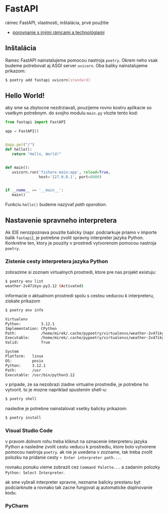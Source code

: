 # FastAPI

rámec FastAPI, vlastnosti, inštalácia, prvé použitie

* [porovnanie s inými rámcami a technológiami](https://www.techempower.com/benchmarks/#section=data-r20&hw=ph&test=query&l=v2p4an-db&a=2)

## Inštalácia

Ramec FastAPI nainstalujeme pomocou nastroja `poetry`. Okrem neho vsak budeme potrebovat aj ASGI server `uvicorn`. Oba
baliky nainstalujeme prikazom:

```bash
$ poetry add fastapi uvicorn[standard]
```

## Hello World!

aby sme sa zbytocne nezdrziavali, pouzijeme rovno kostru aplikacie so vsetkym potrebnym. do svojho modulu `main.py`
vlozte tento kod:

```python
from fastapi import FastAPI

app = FastAPI()


@app.get("/")
def hello():
   return "Hello, World!"


def main():
   uvicorn.run('fishare.main:app', reload=True,
               host='127.0.0.1', port=8000)


if __name__ == '__main__':
   main()
```

Funkciu `hello()` budeme nazývať _path operation_.

## Nastavenie spravneho interpretera

Ak IDE nerozpoznava pouzite balicky (napr. podciarkuje priamo v importe balik `fastapi`), je potrebne zvolit spravny
interpreter jazyka Python. Konkretne ten, ktory je pouzity v prostredi vytvorenom pomocou nastroja `poetry`.

### Zistenie cesty interpretera jazyka Python

zobrazime si zoznam virtualnych prostredi, ktore pre nas projekt existuju:

```bash
$ poetry env list
weather-2v47ikyo-py3.12 (Activated)
```

informacie o aktualnom prostredi spolu s cestou veducou k interpreteru, ziskate prikazom

```bash
$ poetry env info

Virtualenv
Python:         3.12.1
Implementation: CPython
Path:           /home/mirek/.cache/pypoetry/virtualenvs/weather-2v47ikyo-py3.12
Executable:     /home/mirek/.cache/pypoetry/virtualenvs/weather-2v47ikyo-py3.12/bin/python
Valid:          True

System
Platform:   linux
OS:         posix
Python:     3.12.1
Path:       /usr
Executable: /usr/bin/python3.12
```

v pripade, ze sa nezobrazi ziadne virtualne prostredie, je potrebne ho vytvorit. to je mozne napriklad spustenim
shell-u:

```bash
$ poetry shell
```

nasledne je potrebne nainstalovat vsetky balicky prikazom:

```bash
$ poetry install
```

### Visual Studio Code

v pravom dolnom rohu treba kliknut na oznacenie interpreteru jazyka Python a nasledne zvolit cestu veducu k prostrediu,
ktore bolo vytvorene pomocou nastroja `poetry`. ak nie je uvedena v zozname, tak treba zvolit polozku na pridanie
cesty `+ Enter interpreter path...`.

rovnaku ponuku vieme zobrazit cez `Command Palette...` a zadanim polozky `Python: Select Interpreter`.

ak sme vybrali interpreter spravne, nezname balicky prestanu byt podciarknute a rovnako tak zacne fungovat aj
automaticke doplnovanie kodu.

### PyCharm

<!--
#### Python Project Interpreter Update

Aktualne sa bude PyCharm stazovat na to, ze nepozna jednotlive moduly, ktore pouzivame a vela veci v nasom kode bude podciarknutych cervenou farbou. to je preto, ze o virtualne prostredie sa momentalne stara `poetry` a _PyCharm_ o tom nevie. aktualizujeme teda nastavenia interpretra:

1. otvorime `File` > `Settings`
2. v dialogovom okne nasledne `Project: fishare` > `Python Interpreter`
3. pri polozke interpretera klikneme na zubate koliesko a klikneme na polozku `Add...`
4. zo zoznamu vlavo najprv vyberieme `Poetry Environment` a zo zoznamu `Existing environment` vyberieme interpreter nasho projektu


#### Nastavenie spustania projektu v Pycharm-e

mame v podstate dva sposoby:

1. staci pravym tlacidlom mysi kliknut na modul `main.py` a spustit ho. tym sa vytvori spustac sam. toto je pouzitelne v pripade jednomodulovych projektov. nas bude komplexnejsi, takze toto robit nebudeme.

2. vytvorit samostatnu konfiguraciu pre spustenie projektu cez polozku `Edit Configuration`:

    * module name - `fishare.main`
    * interpereter - poetry set
    * nastavit workdir na korenovy priecinok projektu
-->
